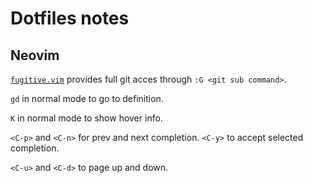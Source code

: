 # Dotfiles notes

## Neovim

[`fugitive.vim`][fugitive] provides full git acces through `:G <git sub command>`.

`gd` in normal mode to go to definition.

`K` in normal mode to show hover info.

`<C-p>` and `<C-n>` for prev and next completion. `<C-y>` to accept selected completion.

`<C-u>` and `<C-d>` to page up and down.

[fugitive]: https://github.com/tpope/vim-fugitive#readme
